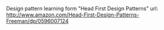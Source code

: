 Design pattern learning form "Head First Design Patterns"
url: http://www.amazon.com/Head-First-Design-Patterns-Freeman/dp/0596007124
